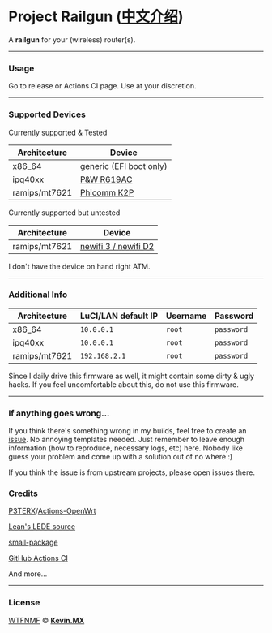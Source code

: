 # Project Railgun ([中文介绍](README_zh.md))

A **railgun** for your (wireless) router(s).

***

### Usage

Go to release or Actions CI page. Use at your discretion.

***

### Supported Devices

Currently supported & Tested

|Architecture|Device|
|-|-|
|x86_64|generic (EFI boot only)|
|ipq40xx|[P&W R619AC](https://openwrt.org/toh/p_w/r619ac)|
|ramips/mt7621|[Phicomm K2P](https://openwrt.org/toh/phicomm/k2p_ke2p)|

Currently supported but untested

|Architecture|Device|
|-|-|
|ramips/mt7621|[newifi 3 / newifi D2](https://openwrt.org/toh/lenovo/newifi_d2)|

I don't have the device on hand right ATM.

***

### Additional Info

|Architecture|LuCI/LAN default IP|Username|Password|
|-|-|-|-|
|x86_64|`10.0.0.1`|`root`|`password`|
|ipq40xx|`10.0.0.1`|`root`|`password`|
|ramips/mt7621|`192.168.2.1`|`root`|`password`|

Since I daily drive this firmware as well, it might contain some dirty & ugly hacks. If you feel uncomfortable about this, do not use this firmware.

***

### If anything goes wrong...

If you think there's something wrong in my builds, feel free to create an [issue](https://github.com/KevinMX/Railgun/issues/new/choose). No annoying templates needed. Just remember to leave enough information (how to reproduce, necessary logs, etc) here. Nobody like guess your problem and come up with a solution out of no where :)

If you think the issue is from upstream projects, please open issues there.

### Credits

[P3TERX](https://p3terx.com)/[Actions-OpenWrt](https://github.com/P3TERX/Actions-OpenWrt)

[Lean's LEDE source](https://github.com/coolsnowwolf/lede)

[small-package](https://github.com/kenzok8/small-package)

[GitHub Actions CI](https://github.com/features/actions)

And more...

***

### License

[WTFNMF](https://github.com/adversary-org/wtfnmf) © [**Kevin.MX**](https://mary.kevinmx.top)
